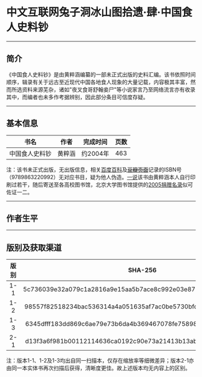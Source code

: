 # 中文互联网兔子洞冰山图拾遗·肆·中国食人史料钞

---

## 简介

《中国食人史料钞》是由黄粹涵编纂的一部未正式出版的史料汇编。该书依照时间顺序，辑录有关于远古至近现代中国各地食人现象的大量记载，内容极其丰富，然而所选资料来源芜杂，诸如"夜叉食哥舒翰妾尸"等小说家言乃至网络流言亦有收录其中，而编者也未多作考据辨别，因此部分条目可信度存疑。

---

## 基本信息

|   书名    | 作者  |  完成时间  | 页数  |
|:-------:|:---:|:------:|:---:|
| 中国食人史料钞 | 黄粹涵 | 约2004年 | 463 |

注：该书未正式出版，无出版信息，相关[百度百科](https://baike.baidu.com/item/%E4%B8%AD%E5%9B%BD%E9%A3%9F%E4%BA%BA%E5%8F%B2%E6%96%99%E9%92%9E/57579572)及[<del>豆瓣页面<del>](https://baike.baidu.com/reference/57579572/533aYdO6cr3_z3kATKCPnqj0YHrENN2r7OLaUrpzzqIPmGapB4zqVYN85Ngq_PZpWgjEvddxddQfk-u-FUlA5vETde0wXQ)记录的ISBN号（9789863220992）无对应书目，疑为他人伪造。[一说](https://mt.sohu.com/20170907/n510040276.shtml)该书由黄粹涵本人自行印刷过若干，随后寄送至各高校图书馆，北京大学图书馆提供的[2005捐赠名录](https://www.lib.pku.edu.cn/portal/cn/node/1264)似可佐证一二。

---

## 作者生平

---

## 版别及获取渠道

|  版别  |                             SHA-256                              |    大小     |                                                          下载渠道                                                           |
|:----:|:----------------------------------------------------------------:|:---------:|:-----------------------------------------------------------------------------------------------------------------------:|
| 1-1  | 5c736039e32a079c1a2816a9e15aa5b7ace8c992e03e87607da9dfa0383ba884 | 43.41 MB  | [Z-Library](https://z-lib.gl/book/3409884/8b6006/%E4%B8%AD%E5%9B%BD%E9%A3%9F%E4%BA%BA%E5%8F%B2%E6%96%99%E9%92%9E.html)  |
| 1-2  | 98557f82518234bac536314a4a051635af7ac0be5730bfddc97ebd171ef7204d | 43.41 MB  | [Z-Library](https://z-lib.gl/book/18609173/0a450c/%E4%B8%AD%E5%9B%BD%E9%A3%9F%E4%BA%BA%E5%8F%B2%E6%96%99%E9%92%9E.html) |
| 1-3  | 6345dfff183dd869c6ae79e73b6da4b369467078fe75898bb25fcb9ced769512 | 44.51 MB  | [Z-Library](https://z-lib.gl/book/30682148/cc4bdb/%E4%B8%AD%E5%9B%BD%E9%A3%9F%E4%BA%BA%E5%8F%B2%E6%96%99%E9%92%9E.html) |
| 2-1  | d13f3a6f981b00112114636ca0192c90e73a21413b13ab39f9cd8ace2b36dff4 | 183.27 MB | [Z-Library](https://z-lib.gl/book/22341376/7764b5/%E4%B8%AD%E5%9B%BD%E9%A3%9F%E4%BA%BA%E5%8F%B2%E6%96%99%E9%92%9E.html) |
 
注：版本1-1、1-2及1-3均出自同一扫描本，仅存在缩放率等细微差异；版本2-1亦由同一本实体书再次扫描后获得，清晰度更佳。故上述版本均无内容上的区别。
